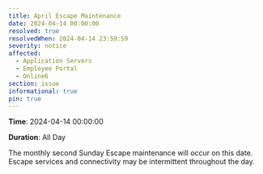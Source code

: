 ```yaml
---
title: April Escape Maintenance 
date: 2024-04-14 00:00:00
resolved: true
resolvedWhen: 2024-04-14 23:59:59
severity: notice
affected:
  - Application Servers
  - Employee Portal
  - Online6
section: issue
informational: true
pin: true
---
```


**Time**: 2024-04-14 00:00:00

**Duration**: All Day

The monthly second Sunday Escape maintenance will occur on this date. Escape services and connectivity may be intermittent throughout the day.
